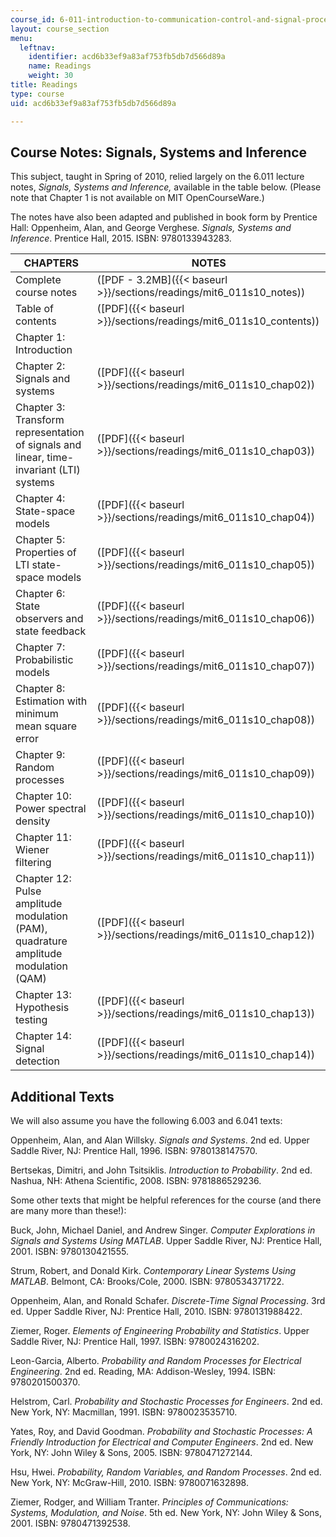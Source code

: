 ```yaml
---
course_id: 6-011-introduction-to-communication-control-and-signal-processing-spring-2010
layout: course_section
menu:
  leftnav:
    identifier: acd6b33ef9a83af753fb5db7d566d89a
    name: Readings
    weight: 30
title: Readings
type: course
uid: acd6b33ef9a83af753fb5db7d566d89a

---
```


Course Notes: Signals, Systems and Inference
--------------------------------------------

This subject, taught in Spring of 2010, relied largely on the 6.011 lecture notes, _Signals, Systems and Inference,_ available in the table below. (Please note that Chapter 1 is not available on MIT OpenCourseWare.)

The notes have also been adapted and published in book form by Prentice Hall: Oppenheim, Alan, and George Verghese. _Signals, Systems and Inference_. Prentice Hall, 2015. ISBN: 9780133943283.

| CHAPTERS | NOTES |
| --- | --- |
| Complete course notes | ([PDF - 3.2MB]({{< baseurl >}}/sections/readings/mit6_011s10_notes)) |
| Table of contents | ([PDF]({{< baseurl >}}/sections/readings/mit6_011s10_contents)) |
| Chapter 1: Introduction | &nbsp; |
| Chapter 2: Signals and systems | ([PDF]({{< baseurl >}}/sections/readings/mit6_011s10_chap02)) |
| Chapter 3: Transform representation of signals and linear, time-invariant (LTI) systems | ([PDF]({{< baseurl >}}/sections/readings/mit6_011s10_chap03)) |
| Chapter 4: State-space models | ([PDF]({{< baseurl >}}/sections/readings/mit6_011s10_chap04)) |
| Chapter 5: Properties of LTI state-space models | ([PDF]({{< baseurl >}}/sections/readings/mit6_011s10_chap05)) |
| Chapter 6: State observers and state feedback | ([PDF]({{< baseurl >}}/sections/readings/mit6_011s10_chap06)) |
| Chapter 7: Probabilistic models | ([PDF]({{< baseurl >}}/sections/readings/mit6_011s10_chap07)) |
| Chapter 8: Estimation with minimum mean square error | ([PDF]({{< baseurl >}}/sections/readings/mit6_011s10_chap08)) |
| Chapter 9: Random processes | ([PDF]({{< baseurl >}}/sections/readings/mit6_011s10_chap09)) |
| Chapter 10: Power spectral density | ([PDF]({{< baseurl >}}/sections/readings/mit6_011s10_chap10)) |
| Chapter 11: Wiener filtering | ([PDF]({{< baseurl >}}/sections/readings/mit6_011s10_chap11)) |
| Chapter 12: Pulse amplitude modulation (PAM), quadrature amplitude modulation (QAM) | ([PDF]({{< baseurl >}}/sections/readings/mit6_011s10_chap12)) |
| Chapter 13: Hypothesis testing | ([PDF]({{< baseurl >}}/sections/readings/mit6_011s10_chap13)) |
| Chapter 14: Signal detection | ([PDF]({{< baseurl >}}/sections/readings/mit6_011s10_chap14)) 

Additional Texts
----------------

We will also assume you have the following 6.003 and 6.041 texts:

Oppenheim, Alan, and Alan Willsky. _Signals and Systems_. 2nd ed. Upper Saddle River, NJ: Prentice Hall, 1996. ISBN: 9780138147570.

Bertsekas, Dimitri, and John Tsitsiklis. _Introduction to Probability_. 2nd ed. Nashua, NH: Athena Scientific, 2008. ISBN: 9781886529236.

Some other texts that might be helpful references for the course (and there are many more than these!):

Buck, John, Michael Daniel, and Andrew Singer. _Computer Explorations in Signals and Systems Using MATLAB_. Upper Saddle River, NJ: Prentice Hall, 2001. ISBN: 9780130421555.

Strum, Robert, and Donald Kirk. _Contemporary Linear Systems Using MATLAB_. Belmont, CA: Brooks/Cole, 2000. ISBN: 9780534371722.

Oppenheim, Alan, and Ronald Schafer. _Discrete-Time Signal Processing_. 3rd ed. Upper Saddle River, NJ: Prentice Hall, 2010. ISBN: 9780131988422.

Ziemer, Roger. _Elements of Engineering Probability and Statistics_. Upper Saddle River, NJ: Prentice Hall, 1997. ISBN: 9780024316202.

Leon-Garcia, Alberto. _Probability and Random Processes for Electrical Engineering_. 2nd ed. Reading, MA: Addison-Wesley, 1994. ISBN: 9780201500370.

Helstrom, Carl. _Probability and Stochastic Processes for Engineers_. 2nd ed. New York, NY: Macmillan, 1991. ISBN: 9780023535710.

Yates, Roy, and David Goodman. _Probability and Stochastic Processes: A Friendly Introduction for Electrical and Computer Engineers_. 2nd ed. New York, NY: John Wiley & Sons, 2005. ISBN: 9780471272144.

Hsu, Hwei. _Probability, Random Variables, and Random Processes_. 2nd ed. New York, NY: McGraw-Hill, 2010. ISBN: 9780071632898.

Ziemer, Rodger, and William Tranter. _Principles of Communications: Systems, Modulation, and Noise_. 5th ed. New York, NY: John Wiley & Sons, 2001. ISBN: 9780471392538.